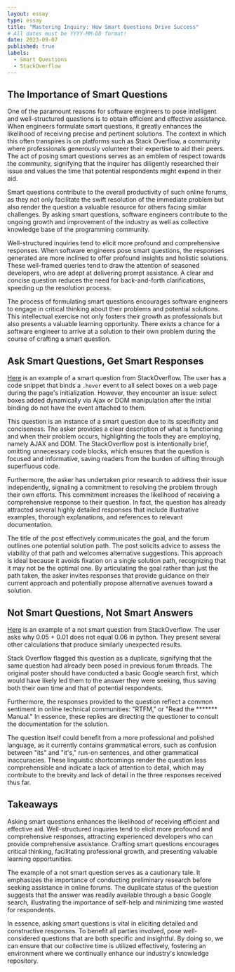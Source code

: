 ```yaml
---
layout: essay
type: essay
title: "Mastering Inquiry: How Smart Questions Drive Success"
# All dates must be YYYY-MM-DD format!
date: 2023-09-07
published: true
labels:
  - Smart Questions
  - StackOverflow
---
```


## The Importance of Smart Questions

One of the paramount reasons for software engineers to pose intelligent and well-structured questions is to obtain efficient and effective assistance. When engineers formulate smart questions, it greatly enhances the likelihood of receiving precise and pertinent solutions. The context in which this often transpires is on platforms such as Stack Overflow, a community where professionals generously volunteer their expertise to aid their peers. The act of posing smart questions serves as an emblem of respect towards the community, signifying that the inquirer has diligently researched their issue and values the time that potential respondents might expend in their aid.

Smart questions contribute to the overall productivity of such online forums, as they not only facilitate the swift resolution of the immediate problem but also render the question a valuable resource for others facing similar challenges. By asking smart questions, software engineers contribute to the ongoing growth and improvement of the industry as well as collective knowledge base of the programming community. 

Well-structured inquiries tend to elicit more profound and comprehensive responses. When software engineers pose smart questions, the responses generated are more inclined to offer profound insights and holistic solutions. These well-framed queries tend to draw the attention of seasoned developers, who are adept at delivering prompt assistance. A clear and concise question reduces the need for back-and-forth clarifications, speeding up the resolution process.

The process of formulating smart questions encourages software engineers to engage in critical thinking about their problems and potential solutions. This intellectual exercise not only fosters their growth as professionals but also presents a valuable learning opportunity. There exists a chance for a software engineer to arrive at a solution to their own problem during the course of crafting a smart question.

## Ask Smart Questions, Get Smart Responses

[Here](https://stackoverflow.com/questions/203198/event-binding-on-dynamically-created-elements) is an example of a smart question from StackOverflow. The user has a code snippet that binds a `.hover` event to all select boxes on a web page during the page's initialization. However, they encounter an issue: select boxes added dynamically via Ajax or DOM manipulation after the initial binding do not have the event attached to them.

This question is an instance of a smart question due to its specificity and conciseness. The asker provides a clear description of what is functioning and when their problem occurs, highlighting the tools they are employing, namely AJAX and DOM. The StackOverflow post is intentionally brief, omitting unnecessary code blocks, which ensures that the question is focused and informative, saving readers from the burden of sifting through superfluous code.

Furthermore, the asker has undertaken prior research to address their issue independently, signaling a commitment to resolving the problem through their own efforts. This commitment increases the likelihood of receiving a comprehensive response to their question. In fact, the question has already attracted several highly detailed responses that include illustrative examples, thorough explanations, and references to relevant documentation.

The title of the post effectively communicates the goal, and the forum outlines one potential solution path. The post solicits advice to assess the viability of that path and welcomes alternative suggestions. This approach is ideal because it avoids fixation on a single solution path, recognizing that it may not be the optimal one. By articulating the goal rather than just the path taken, the asker invites responses that provide guidance on their current approach and potentially propose alternative avenues toward a solution.

## Not Smart Questions, Not Smart Answers
[Here](https://stackoverflow.com/questions/20741649/why-05-01-06-return-false-in-python-2-7-3?noredirect=1&lq=1) is an example of a not smart question from StackOverflow. The user asks why 0.05 + 0.01 does not equal 0.06 in python. They present several other calculations that produce similarly unexpected results.

Stack Overflow flagged this question as a duplicate, signifying that the same question had already been posed in previous forum threads. The original poster should have conducted a basic Google search first, which would have likely led them to the answer they were seeking, thus saving both their own time and that of potential respondents.

Furthermore, the responses provided to the question reflect a common sentiment in online technical communities: "RTFM," or "Read the ******* Manual." In essence, these replies are directing the questioner to consult the documentation for the solution.

The question itself could benefit from a more professional and polished language, as it currently contains grammatical errors, such as confusion between "its" and "it's," run-on sentences, and other grammatical inaccuracies. These linguistic shortcomings render the question less comprehensible and indicate a lack of attention to detail, which may contribute to the brevity and lack of detail in the three responses received thus far.

## Takeaways
Asking smart questions enhances the likelihood of receiving efficient and effective aid. Well-structured inquiries tend to elicit more profound and comprehensive responses, attracting experienced developers who can provide comprehensive assistance. Crafting smart questions encourages critical thinking, facilitating professional growth, and presenting valuable learning opportunities. 

The example of a not smart question serves as a cautionary tale. It emphasizes the importance of conducting preliminary research before seeking assistance in online forums. The duplicate status of the question suggests that the answer was readily available through a basic Google search, illustrating the importance of self-help and minimizing time wasted for respondents.

In essence, asking smart questions is vital in eliciting detailed and constructive responses. To benefit all parties involved, pose well-considered questions that are both specific and insightful. By doing so, we can ensure that our collective time is utilized effectively, fostering an environment where we continually enhance our industry's knowledge repository.
